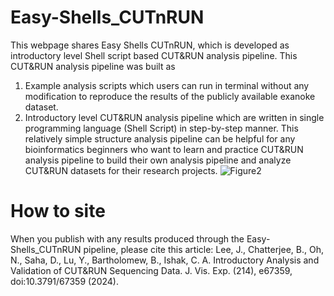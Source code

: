 # Easy-Shells_CUTnRUN
This webpage shares Easy Shells CUTnRUN, which is developed as introductory level Shell script based CUT&RUN analysis pipeline. This CUT&RUN analysis pipeline was built as
1. Example analysis scripts which users can run in terminal without any modification to reproduce the results of the publicly available exanoke dataset.
2. Introductory level CUT&RUN analysis pipeline which are written in single programming language (Shell Script) in step-by-step manner. This relatively simple structure analysis pipeline can be helpful for any bioinformatics beginners who want to learn and practice CUT&RUN analysis pipeline to build their own analysis pipeline and analyze CUT&RUN datasets for their research projects.
![Figure2](https://github.com/user-attachments/assets/028a1d0c-005e-44a0-b75a-9048b4757637)

# How to site
When you publish with any results produced through the Easy-Shells_CUTnRUN pipeline, please cite this article:
Lee, J., Chatterjee, B., Oh, N., Saha, D., Lu, Y., Bartholomew, B., Ishak, C. A. Introductory Analysis and Validation of CUT&RUN Sequencing Data. J. Vis. Exp. (214), e67359, doi:10.3791/67359 (2024).

